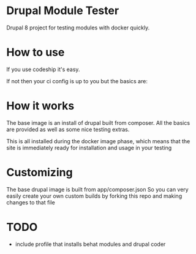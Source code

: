 # Drupal Module Tester

Drupal 8 project for testing modules with docker quickly.

# How to use

If you use codeship it's easy.



If not then your ci config is up to you but the basics are:


# How it works

The base image is an install of drupal built from composer. All the basics are provided as well as some nice testing extras.

This is all installed during the docker image phase, which means that the site is immediately ready for installation and usage in your testing

# Customizing

The base drupal image is built from app/composer.json
So you can very easily create your own custom builds by forking this repo and making changes to that file


# TODO

* include profile that installs behat modules and drupal coder